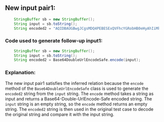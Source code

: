 ## New input pair1:
```java
    StringBuffer sb = new StringBuffer();
    String input = sb.toString();
    String encoded2 = "AQIDBAUGBwgJCgsMDQ4PEBESExQVFhcYGRobHB0eHyAhIiMkJSYnKCkqKywtLi8wMTIzNDU2Nzg5Ojs8PT4_QEFCQ0RFRkdISUpLTE1OT1BRUlNUVVZXWFlaW1xdXl9gYWJj";
```
### Code used to generate follow-up input1:
```java
    StringBuffer sb = new StringBuffer();
    String input = sb.toString();
    String encoded2 = Base64DoubleUrlEncodeSafe.encode(input);
```
### Explanation:
The new input pair1 satisfies the inferred relation because the `encode` method of the `Base64DoubleUrlEncodeSafe` class is used to generate the `encoded2` string from the `input` string. The `encode` method takes a string as input and returns a Base64-Double-UrlEncode-Safe encoded string. The `input` string is an empty string, so the `encode` method returns an empty string. The `encoded2` string is then used in the original test case to decode the original string and compare it with the input string.
